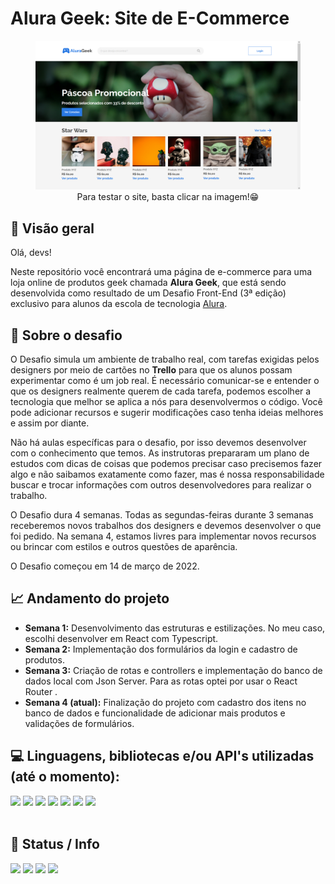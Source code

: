 # Alura Geek: Site de E-Commerce
<div align='center'>
  <figure>
    <a href='https://alurageek-iota.vercel.app/' target='_blank'>
      <img src='https://raw.githubusercontent.com/rickalves/alurageek/main/public/og-image.png#vitrinedev'>
    </a>
    <figcaption>Para testar o site, basta clicar na imagem!😁</figcaption>
  </figure>
</div>

## 🔎 **Visão geral**

Olá, devs!

Neste repositório você encontrará uma página de e-commerce para uma loja online de produtos geek chamada **Alura Geek**, que está sendo desenvolvida como resultado de um Desafio Front-End (3ª edição) exclusivo para alunos da escola de tecnologia [Alura](https://www.alura.com.br).

## 🦾 **Sobre o desafio**

O Desafio simula um ambiente de trabalho real, com tarefas exigidas pelos designers por meio de cartões no **Trello** para que os alunos possam experimentar como é um job real. É necessário comunicar-se e entender o que os designers realmente querem de cada tarefa, podemos escolher a tecnologia que melhor se aplica a nós para desenvolvermos o código. Você pode adicionar recursos e sugerir modificações caso tenha ideias melhores e assim por diante.

Não há aulas específicas para o desafio, por isso devemos desenvolver com o conhecimento que temos. As instrutoras prepararam um plano de estudos com dicas de coisas que podemos precisar caso precisemos fazer algo e não saibamos exatamente como fazer, mas é nossa responsabilidade buscar e trocar informações com outros desenvolvedores para realizar o trabalho.

O Desafio dura 4 semanas. Todas as segundas-feiras durante 3 semanas receberemos novos trabalhos dos designers e devemos desenvolver o que foi pedido. Na semana 4, estamos livres para implementar novos recursos ou brincar com estilos e outros questões de aparência.

O Desafio começou em 14 de março de 2022.

## 📈 **Andamento do projeto**

- **Semana 1:** Desenvolvimento das estruturas e estilizações. No meu caso, escolhi desenvolver em React com Typescript.
- **Semana 2:** Implementação dos formulários da login e cadastro de produtos.
- **Semana 3:** Criação de rotas e controllers e implementação do banco de dados local com Json Server. Para as rotas optei por usar o React Router .
- **Semana 4 (atual):** Finalização do projeto com cadastro dos itens no banco de dados e funcionalidade de adicionar mais produtos e validações de formulários.

## 💻 Linguagens, bibliotecas e/ou API's utilizadas (até o momento):

<div>
  <img src="https://img.shields.io/badge/REACT-0A81D1?style=for-the-badge&logo=react&logoColor=white">
   <img src="https://img.shields.io/badge/React router-F7DF1E?style=for-the-badge&logo=reactrouter&logoColor=black">
   <img src="https://img.shields.io/badge/typescript-314CB6?style=for-the-badge&logo=typescript&logoColor=white">
  <img src="https://img.shields.io/badge/tailwindcss-19647E?style=for-the-badge&logo=tailwindcss&logoColor=white">
  <img src="https://img.shields.io/badge/css-FF8427?style=for-the-badge&logo=css3&logoColor=white">
  <img src="https://img.shields.io/badge/Node.js-43853D?style=for-the-badge&logo=node.js&logoColor=white" />
  <img src="https://img.shields.io/badge/jason-server-404D59?style=for-the-badge&logo=json&logoColor=%2361DAFB" />

</div>
<br>

## 🚩 Status / Info

![](https://img.shields.io/badge/npm-v.8.1.0-blue)
![](https://img.shields.io/github/stars/rickalves/alurageek.svg)
![](https://img.shields.io/github/commit-activity/w/rickalves/alurageek.svg)
![](https://img.shields.io/github/license/rickalves/alurageek.svg)
